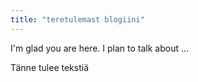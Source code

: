```yaml
---
title: "teretulemast blogiini"
---
```


I'm glad you are here. I plan to talk about ...

Tänne tulee tekstiä
